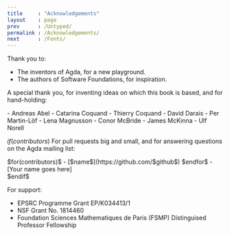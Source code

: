 ```yaml
---
title     : "Acknowledgements"
layout    : page
prev      : /Untyped/
permalink : /Acknowledgements/
next      : /Fonts/
---
```


Thank you to:

  - The inventors of Agda, for a new playground.
  - The authors of Software Foundations, for inspiration.

A special thank you, for inventing ideas on which this book is based, and for hand-holding:
<div class="list-of-contributors">
  - Andreas Abel
  - Catarina Coquand
  - Thierry Coquand
  - David Darais
  - Per Martin-Löf
  - Lena Magnusson
  - Conor McBride
  - James McKinna
  - Ulf Norell
</div>

$if(contributors)$
For pull requests big and small, and for answering questions on the Agda mailing list:
<div class="list-of-contributors">
    $for(contributors)$
  - [$name$](https://github.com/$github$)
    $endfor$
  - [Your name goes here]
</div>
$endif$

For support:

  - EPSRC Programme Grant EP/K034413/1
  - NSF Grant No. 1814460
  - Foundation Sciences Mathematiques de Paris (FSMP) Distinguised Professor Fellowship
